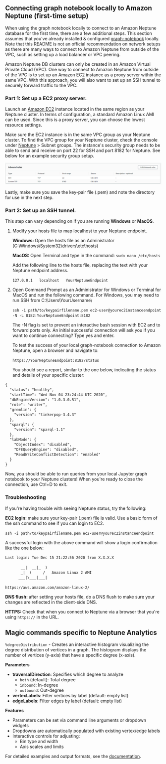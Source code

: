 ## Connecting graph notebook locally to Amazon Neptune (first-time setup)
When using the graph notebook locally to connect to an Amazon Neptune database for the first time, there are a few additional steps. This section assumes that you've already installed & configured [graph-notebook](https://github.com/aws/graph-notebook#installation) locally. Note that this README is not an official recommendation on network setups as there are many ways to connect to Amazon Neptune from outside of the VPC, such as setting up a load balancer or VPC peering.

Amazon Neptune DB clusters can only be created in an Amazon Virtual Private Cloud (VPC).  One way to connect to Amazon Neptune from outside of the VPC is to set up an Amazon EC2 instance as a proxy server within the same VPC. With this approach, you will also want to set up an SSH tunnel to securely forward traffic to the VPC. 

### Part 1: Set up a EC2 proxy server.
Launch an [Amazon EC2](https://aws.amazon.com/ec2/) instance located in the same region as your Neptune cluster. In terms of configuration, a standard Amazon Linux AMI can be used.  Since this is a proxy server, you can choose the lowest resource settings.  

Make sure the EC2 instance is in the same VPC group as your Neptune cluster. To find the VPC group for your Neptune cluster, check the console under [Neptune](https://console.aws.amazon.com/neptune/home) > Subnet groups. The instance's security group needs to be able to send and receive on port 22 for SSH and port 8182 for Neptune.  See below for an example security group setup.  

![Sample EC2 Inbound Rules](/././images/sample-ec2rules.png)

Lastly, make sure you save the key-pair file (.pem) and note the directory for use in the next step.

### Part 2: Set up an SSH tunnel.
This step can vary depending on if you are running <b>Windows</b> or <b>MacOS</b>.

1. Modify your hosts file to map localhost to your Neptune endpoint.

    <b>Windows: </b> Open the hosts file as an Administrator (C:\Windows\System32\drivers\etc\hosts)

    <b>MacOS: </b> Open Terminal and type in the command: `sudo nano /etc/hosts`

    Add the following line to the hosts file, replacing the text with your Neptune endpoint address.
    
    `127.0.0.1   localhost   YourNeptuneEndpoint`

2. Open Command Prompt as an Administrator for Windows or Terminal for MacOS and run the following command. For Windows, you may need to run SSH from C:\Users\YourUsername\

    `ssh -i path/to/keypairfilename.pem ec2-user@yourec2instanceendpoint -N -L 8182:YourNeptuneEndpoint:8182`

    The -N flag is set to prevent an interactive bash session with EC2 and to forward ports only. An initial successful connection will ask you if you want to continue connecting? Type yes and enter.  

    To test the success of your local graph-notebook connection to Amazon Neptune, open a browser and navigate to:

    `https://YourNeptuneEndpoint:8182/status` 

    You should see a report, similar to the one below, indicating the status and details of your specific cluster:

```
{
  "status": "healthy",
  "startTime": "Wed Nov 04 23:24:44 UTC 2020",
  "dbEngineVersion": "1.0.3.0.R1",
  "role": "writer",
  "gremlin": {
    "version": "tinkerpop-3.4.3"
  },
  "sparql": {
    "version": "sparql-1.1"
  },
  "labMode": {
    "ObjectIndex": "disabled",
    "DFEQueryEngine": "disabled",
    "ReadWriteConflictDetection": "enabled"
  }
}
```

Now, you should be able to run queries from your local Jupyter graph notebook to your Neptune clusters!  When you're ready to close the connection, use Ctrl+D to exit.

### Troubleshooting

If you're having trouble with seeing Neptune status, try the following:

<b>EC2 login: </b> make sure your key-pair (.pem) file is valid.  Use a basic form of the ssh command to see if you can login to EC2.

`ssh -i path/to/keypairfilename.pem ec2-user@yourec2instanceendpoint` 

A successful login with the above command will show a login confirmation like the one below:
```
Last login: Tue Dec 15 21:22:56 2020 from X.X.X.X

       __|  __|_  )
       _|  (     /   Amazon Linux 2 AMI
      ___|\___|___|

https://aws.amazon.com/amazon-linux-2/
```
<b>DNS flush: </b> after setting your hosts file, do a DNS flush to make sure your changes are reflected in the client-side DNS.

<b> HTTPS: </b> Check that when you connect to Neptune via a browser that you're using `https://` in the URL.

## Magic commands specific to Neptune Analytics

`%degreeDistribution` - Creates an interactive histogram visualizing the degree distribution of vertices in a graph. The histogram displays the number of vertices (y-axis) that have a specific degree (x-axis).

**Parameters**
-  **traversalDirection**: Specifies which degree to analyze
	-  `both` (default): Total degree
	-  `inbound`: In-degree
	-  `outbound`: Out-degree
-  **vertexLabels**: Filter vertices by label (default: empty list)
-  **edgeLabels**: Filter edges by label (default: empty list)

**Features**
- Parameters can be set via command line arguments or dropdown widgets
- Dropdowns are automatically populated with existing vertex/edge labels
- Interactive controls for adjusting:
	- Bin type and width
	- Axis scales and limits

For detailed examples and output formats, see the [documentation](https://docs.aws.amazon.com/neptune-analytics/latest/userguide/degree-distribution.html).

